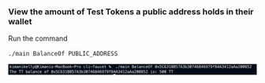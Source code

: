 ### View the amount of Test Tokens a public address holds in their wallet

Run the command

```
./main BalanceOf PUBLIC_ADDRESS
```

![BalanceOf Command](balanceOf.png)
